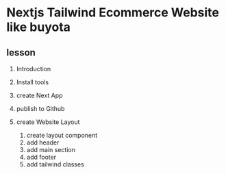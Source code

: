 # Nextjs Tailwind Ecommerce Website like buyota

## lesson
 
1. Introduction
2. Install tools
3. create Next App
4. publish to Github 


5. create Website Layout
    1. create layout component
    2. add header 
    3. add main section
    4. add footer
    5. add tailwind classes
